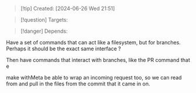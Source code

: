 
>[!tip] Created: [2024-06-26 Wed 21:51]

>[!question] Targets: 

>[!danger] Depends: 

Have a set of commands that can act like a filesystem, but for branches.
Perhaps it should be the exact same interface ?

Then have commands that interact with branches, like the PR command that e

make withMeta be able to wrap an incoming request too, so we can read from and pull in the files from the commit that it came in on.